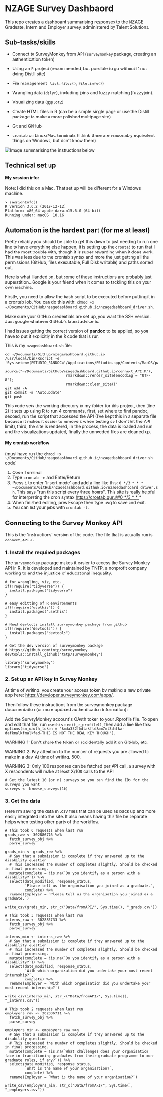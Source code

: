 # NZAGE Survey Dashbaord

This repo creates a dashboard summarising responses to the NZAGE Graduate, Intern and Employer survey, administered by Talent Solutions.

## Sub-tasks/skills

-   Connect to SurveyMonkey from API (`surveymonkey` package, creating an authentication token)

-   Using an R project (recommended, but possible to go without if not doing Distill site)

-   File management `(list.files()`, `file.info()`)

-   Wrangling data (`dplyr`), including joins and fuzzy matching (fuzzyjoin).

-   Visualizing data (`ggplot2`)

-   Create HTML files in R (can be a simple single page or use the Distill package to make a more polished multipage site)

-   Git and GitHub

-   `crontab` on Linux/Mac terminals (I think there are reasonably equivalent things on Windows, but don't know them)

![Image summarising the instructions below](images/workflow_map.png)

## Technical set up

#### My session info:

Note: I did this on a Mac. That set up will be different for a Windows machine.

    > sessionInfo()
    R version 3.6.2 (2019-12-12)
    Platform: x86_64-apple-darwin15.6.0 (64-bit)
    Running under: macOS  10.16

## Automation is the hardest part (for me at least)

Pretty reliably you should be able to get this down to just needing to run one line to have everything else happen, it is setting up the `crontab` to run that I had the most trouble with, though it is super rewarding when it does work. This was less due to the crontab syntax and more the just getting all the permissions (GitHub, files executable, Full Disk writable) and paths sorted out. 

Here is what I landed on, but some of these instructions are probably just superstition...Google is your friend when it comes to tackling this on your own machine. 

Firstly, you need to allow the bash script to be executed before putting it in a crontab job. You can do this with: `chmod +x ~/Documents/GitHub/nzagedashboard.github.io/nzagedashboard_driver.sh`.

Make sure your GitHub credentials are set up, you want the SSH version. Just google whatever GitHub's latest advice is.

I had issues getting the correct version of __pandoc__ to be applied, so you have to put it explicitly in the R code that is run.

This is my `nzagedashboard.sh` file:

    cd ~/Documents/GitHub/nzagedashboard.github.io
    /usr/local/bin/Rscript -e 'Sys.setenv(RSTUDIO_PANDOC="/Applications/RStudio.app/Contents/MacOS/pandoc");
                                source("~/Documents/GitHub/nzagedashboard.github.io/connect_API.R");
                                rmarkdown::render_site(encoding = "UTF-8");
                                rmarkdown::clean_site()'
    git add -A
    git commit -m "Autoupdate"
    git push

This code sets the working directory to my folder for this project, then (line 2) it sets up using R to run 4 commands, first, set where to find pandoc, second, run the script that accessed the API (I've kept this in a separate file because it makes it easier to remove it when testing so I don't hit the API limit), third, the site is rendered, in the process, the data is loaded and run and the visualizations updated, finally the unneeded files are cleaned up.

#### My crontab workflow

(must have run the `chmod +x ~/Documents/GitHub/nzagedashboard.github.io/nzagedashboard_driver.sh` code)

1.  Open Terminal
2.  Type `crontab -e` and Enter/Return
3.  Press `i` to enter 'Insert mode' and add a line like this: `0 */3 * * * ~/Documents/GitHub/nzagedashboard.github.io/nzagedashboard_driver.sh`. This says "run this script every three hours". This site is really helpful for interpreting the cron syntax <https://crontab.guru/#0_*/3_*_*_>\*
4. When finished editing, pres Escape then type :wq to save and exit.
5. You can list your jobs with `crontab -l`.

## Connecting to the Survey Monkey API

This is the 'instructions' version of the code. The file that is actually run is `connect_API.R`.

### 1. Install the required packages

The `surveymonkey` package makes it easier to access the Survey Monkey API in R. It is developed and maintained by TNTP, a nonprofit company working to end the injustice of educational inequality.

```{r, eval}
# for wrangling, viz, etc.
if(!require("tidyverse")) {
  install.packages("tidyverse")
}

# easy editting of R environments
if(!require("usethis")) {
  install.packages("usethis")
}

# Need devtools install surveymonkey package from github
if(!require("devtools")) {
  install.packages("devtools")
}

# Get the dev version of surveymonkey package 
# https://github.com/tntp/surveymonkey
devtools::install_github("tntp/surveymonkey")

```

    library("surveymonkey")
    library("tidyverse")

### 2. Set up an API key in Survey Monkey

At time of writing, you create your access token by making a new private app here: <https://developer.surveymonkey.com/apps/>.

Then follow these instructions from the surveymonkey package documentation (or more updated authentication information):

Add the SurveyMonkey account's OAuth token to your .Rprofile file. To open and edit that file, run `usethis::edit_r_profile()`, then add a line like this: `options(sm_oauth_token = "kmda332fkdlakfld8am7ml3dafka-dafknalkfmalkfad-THIS IS NOT THE REAL KEY THOUGH").`

WARNING 1: Don't share the token or accidentally add it on GitHub, etc.

WARNING 2: Pay attention to the number of requests you are allowed to make in a day. At time of writing, 500.

WARNING 3: Only 100 responses can be fetched per API call, a survey with X respondents will make at least X/100 calls to the API.

    # Get the latest 10 (or n) surveys so you can find the IDs for the surveys you want
    surveys <- browse_surveys(10)

### 3. Get the data

Here I'm saving the data in .csv files that can be used as back up and more easily integrated into the site. It also means having this file be separate helps when testing other parts of the workflow.

    # This took 6 requests when last run
    grads_raw <- 302886746 %>% 
      fetch_survey_obj %>%
      parse_survey

    grads_min <- grads_raw %>% 
      # Say that a submission is complete if they answered up to the disability question
      # This increased the number of completes slightly. Should be checked in final processing.
      mutate(complete = !is.na(`Do you identify as a person with a disability?`)) %>% 
      select(date_modified, response_status, 
             `Please tell us the organisation you joined as a graduate.`,
             complete) %>% 
      rename(Employer = `Please tell us the organisation you joined as a graduate.`) 

    write_csv(grads_min, str_c("Data/fromAPI/", Sys.time(), "_grads.csv"))

    # This took 3 requests when last run
    interns_raw <- 302886733 %>% 
      fetch_survey_obj %>%
      parse_survey

    interns_min <- interns_raw %>% 
      # Say that a submission is complete if they answered up to the disability question
      # This increased the number of completes slightly. Should be checked in final processing.
      mutate(complete = !is.na(`Do you identify as a person with a disability?`)) %>% 
      select(date_modified, response_status, 
             `With which organisation did you undertake your most recent internship?`,
             complete) %>% 
      rename(Employer = `With which organisation did you undertake your most recent internship?`) 

    write_csv(interns_min, str_c("Data/fromAPI/", Sys.time(), "_interns.csv"))

    # This took 2 requests when last run
    employers_raw <- 302886711 %>% 
      fetch_survey_obj %>%
      parse_survey

    employers_min <- employers_raw %>% 
      # Say that a submission is complete if they answered up to the disability question
      # This increased the number of completes slightly. Should be checked in final processing.
      mutate(complete = !is.na(`What challenges does your organisation face in transitioning graduates from their graduate programme to non-graduate roles, if any?`)) %>% 
      select(date_modified, response_status, 
             `What is the name of your organisation?`,
             complete) %>% 
      rename(Employer = `What is the name of your organisation?`) 

    write_csv(employers_min, str_c("Data/fromAPI/", Sys.time(), "_employers.csv"))
